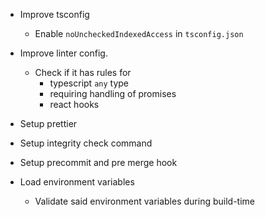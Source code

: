 - Improve tsconfig
  - Enable `noUncheckedIndexedAccess` in `tsconfig.json`

- Improve linter config.
  - Check if it has rules for
    - typescript `any` type
    - requiring handling of promises
    - react hooks

- Setup prettier

- Setup integrity check command

- Setup precommit and pre merge hook

- Load environment variables
  - Validate said environment variables during build-time
